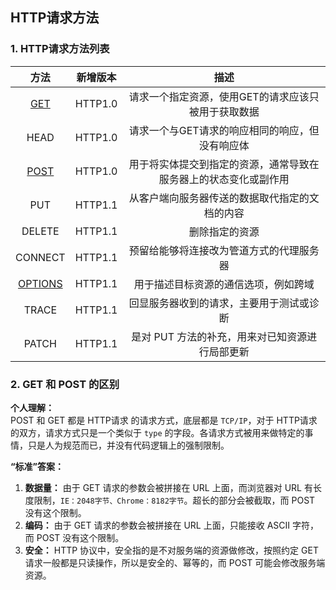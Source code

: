 ## HTTP请求方法

### 1. HTTP请求方法列表
| 方法 | 新增版本 | 描述 |
| :-: | :-: | :-: |
| [GET](#2-get-和-post-的区别) | HTTP1.0 | 请求一个指定资源，使用GET的请求应该只被用于获取数据 |
| HEAD | HTTP1.0 | 请求一个与GET请求的响应相同的响应，但没有响应体 |
| [POST](#2-get-和-post-的区别) | HTTP1.0 | 用于将实体提交到指定的资源，通常导致在服务器上的状态变化或副作用 |
| PUT | HTTP1.1 | 从客户端向服务器传送的数据取代指定的文档的内容 |
| DELETE | HTTP1.1 | 删除指定的资源 |
| CONNECT | HTTP1.1 | 预留给能够将连接改为管道方式的代理服务器 |
| [OPTIONS](跨域.md) | HTTP1.1 | 用于描述目标资源的通信选项，例如跨域 |
| TRACE | HTTP1.1 | 回显服务器收到的请求，主要用于测试或诊断 |
| PATCH | HTTP1.1 | 是对 PUT 方法的补充，用来对已知资源进行局部更新 |

### 2. GET 和 POST 的区别
**个人理解：**  
POST 和 GET 都是 HTTP请求 的请求方式，底层都是 `TCP/IP`，对于 HTTP请求 的双方，请求方式只是一个类似于 `type` 的字段。各请求方式被用来做特定的事情，只是人为规范而已，并没有代码逻辑上的强制限制。

**“标准”答案：**  
1. **数据量：** 由于 GET 请求的参数会被拼接在 URL 上面，而浏览器对 URL 有长度限制，`IE：2048字节、Chrome：8182字节`。超长的部分会被截取，而 POST 没有这个限制。
2. **编码：** 由于 GET 请求的参数会被拼接在 URL 上面，只能接收 ASCII 字符，而 POST 没有这个限制。
3. **安全：** HTTP 协议中，安全指的是不对服务端的资源做修改，按照约定 GET 请求一般都是只读操作，所以是安全的、幂等的，而 POST 可能会修改服务端资源。
